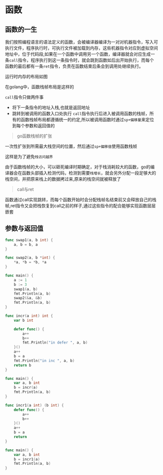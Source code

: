# 函数
## 函数的一生

我们按照编程语言的语法定义的函数，会被编译器编译为一对对机器指令，写入可执行文件，程序执行时，可执行文件被加载到内存，这些机器指令对应到虚拟空间地址中，位于代码段,如果在一个函数中调用另一个函数，编译器就会对应生成一条`call`指令，程序执行到这一条指令时，就会跳到函数如后出开始执行，而每个函数的最后都有一条`ret`指令，负责在函数结束后条会到调用处继续执行。

运行时内存的布局如图

在golang中，函数栈帧布局是这样的

`call`指令只做两件事
- 将下一条指令的地址入栈,也就是返回地址
- 跳转到被调用的函数入口处执行
`call`指令执行后进入被调用函数的栈帧，所有的函数栈帧布局都遵循统一的约定,所以被调用函数时通过`sp+偏移量`来定位到每个参数和返回值的

> go函数栈帧的扩张

一次性扩张到所需最大栈空间的位置，然后通过`sp+偏移值`使用函数栈帧

这样是为了避免`栈访问越界`

由于函数栈帧的大小，可以砸死编译时期确定，对于栈消耗较大的函数，go的编译器会在函数头部插入检测代码，检测到需要`栈增长`，就会另外分配一段足够大的栈空间，并把原来栈上的数据拷过来,原来的栈空间就被释放了


> call与ret

函数通过call实现跳转，而每个函数开始时会分配栈帧名结束前又会释放自己的栈帧,ret指令又会把栈恢复到call之前的样子,通过这些指令的配合能够实现函数层层嵌套

## 参数与返回值

~~~ go
func swap1(a, b int) {
	a, b = b, a
}

func swap2(a, b *int) {
	*a, *b = *b, *a
}

func main() {
	a := 1
	b := 3
	swap1(a, b)
	fmt.Println(a, b)
	swap2(&a, &b)
	fmt.Println(a, b)
}
~~~

~~~ go
func incr(a int) int {
	var b int

	defer func() {
		a++
		b++
		fmt.Println("in defer ", a, b)
	}()
	a++
	b = a
	fmt.Println("in inc ", a, b)
	return b
}

func main() {
	var a, b int
	b = incr(a)
	fmt.Println(a, b)
}

~~~





~~~ go
func incr1(a int) (b int) {
	defer func() {
		a++
		b++
	}()
	a++
	b = a
	return
}

func main() {
	var a, b int
	b = incr1(a)
	fmt.Println(a, b)
}
~~~

























